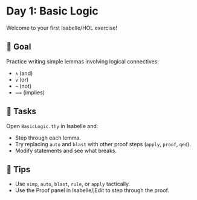 # Day 1: Basic Logic

Welcome to your first Isabelle/HOL exercise!

## 📘 Goal
Practice writing simple lemmas involving logical connectives:
- `∧` (and)
- `∨` (or)
- `¬` (not)
- `⟹` (implies)

## 📍 Tasks
Open `BasicLogic.thy` in Isabelle and:
- Step through each lemma.
- Try replacing `auto` and `blast` with other proof steps (`apply`, `proof`, `qed`).
- Modify statements and see what breaks.

## 🧠 Tips
- Use `simp`, `auto`, `blast`, `rule`, or `apply` tactically.
- Use the Proof panel in Isabelle/jEdit to step through the proof.
